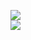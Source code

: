 [![](https://img.shields.io/badge/Made%20With-Github%20Spray-lightgrey.svg?style=for-the-badge&logo=github)](https://github.com/Annihil/github-spray#28403)  
[![](https://i.imgur.com/2DrTn0Z.gif)](https://github.com/Annihil/github-spray)